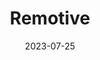 ---
title: 'Remotive'
link: https://remotive.com
description: Find the best remote job, working as a developer, customer support rep, product or sales professional. All jobs are hand curated and allow remote work. Talent is everywhere, work remotely today!
tags: []
content-type: reference
date: 2023-07-25
---